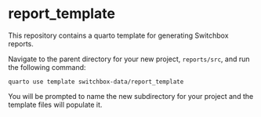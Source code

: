 # report_template
This repository contains a quarto template for generating Switchbox reports. 

Navigate to the parent directory for your new project, `reports/src`, and run the following command:
  
`quarto use template switchbox-data/report_template`
  
You will be prompted to name the new subdirectory for your project and the template files will populate it. 
